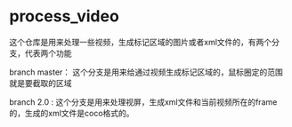 # process_video

这个仓库是用来处理一些视频，生成标记区域的图片或者xml文件的，有两个分支，代表两个功能

branch   master：
  这个分支是用来给通过视频生成标记区域的，鼠标圈定的范围就是要截取的区域
  
branch   2.0 :
  这个分支是用来处理视屏，生成xml文件和当前视频所在的frame的，生成的xml文件是coco格式的。
